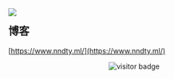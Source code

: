 <img align="left" src="https://github-readme-stats.vercel.app/api?username=CloudSVC&show_icons=true">


## 博客

[https://www.nndty.ml/](https://www.nndty.ml/)

<!-- 访客 -->
<p align="center">
  <img src="https://visitor-badge.glitch.me/badge?page_id=CloudSVC.CloudSVC" alt="visitor badge"/>
</p>

<!--
**CloudSVC/CloudSVC** is a ✨ _special_ ✨ repository because its `README.md` (this file) appears on your GitHub profile.

Here are some ideas to get you started:

- 🔭 I’m currently working on ...
- 🌱 I’m currently learning ...
- 👯 I’m looking to collaborate on ...
- 🤔 I’m looking for help with ...
- 💬 Ask me about ...
- 📫 How to reach me: ...
- 😄 Pronouns: ...
- ⚡ Fun fact: ...
-->
